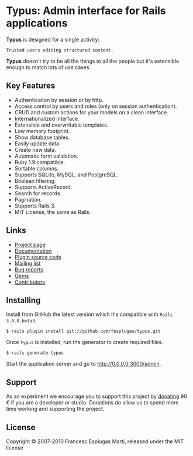 # Typus: Admin interface for Rails applications

**Typus** is designed for a single activity:

    Trusted users editing structured content.

**Typus** doesn't try to be all the things to all the people but it's 
extensible enough to match lots of use cases.

## Key Features

- Authentication by session or by http.
- Access control by users and roles (only on session authentication).
- CRUD and custom actions for your models on a clean interface.
- Internationalized interface.
- Extensible and overwritable templates.
- Low memory footprint.
- Show database tables.
- Easily update data.
- Create new data.
- Automatic form validation.
- Ruby 1.9 compatible.
- Sortable columns.
- Supports SQLite, MySQL, and PostgreSQL.
- Boolean filtering.
- Supports ActiveRecord.
- Search for records.
- Pagination.
- Supports Rails 3.
- MIT License, the same as Rails.

## Links

- [Project page](http://labs.intraducibles.com/projects/typus)
- [Documentation](http://typus.intraducibles.com/)
- [Plugin source code](http://github.com/fesplugas/typus)
- [Mailing list](http://groups.google.com/group/typus)
- [Bug reports](http://github.com/fesplugas/typus/issues)
- [Gems](http://gemcutter.org/gems/typus)
- [Contributors](http://github.com/fesplugas/typus/contributors)

## Installing

Install from GitHub the latest version which it's compatible with `Rails 3.0.0.beta3`.

    $ rails plugin install git://github.com/fesplugas/typus.git

Once `typus` is installed, run the generator to create required files.

    $ rails generate typus

Start the application server and go to <http://0.0.0.0:3000/admin>.

## Support

As an experiment we encourage you to support this project by 
[donating][1] 90 &euro; if you are a developer or studio. Donations do 
allow us to spend more time working and supporting the project.

## License

Copyright &copy; 2007-2010 Francesc Esplugas Marti, released under the 
MIT license

[1]:http://labs.intraducibles.com/projects/typus/donate
